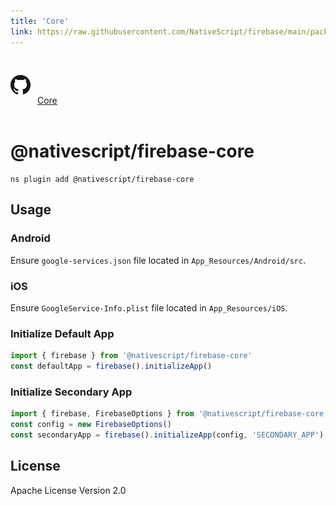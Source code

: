 ```yaml
---
title: 'Core'
link: https://raw.githubusercontent.com/NativeScript/firebase/main/packages/firebase-core/README.md
---
```


<div style="width: 100%; padding: 1.2em 0em">
  					<img alt="github logo" src="../assets/images/github/GitHub-Mark-32px.png" style="display: inline; margin: 1em 0.5em 1em 0em">
  					<a href="https://github.com/NativeScript/firebase/tree/main/packages/firebase-core" target="_blank" noopener>Core</a>
				</div>

# @nativescript/firebase-core

```cli
ns plugin add @nativescript/firebase-core
```

## Usage

### Android

Ensure `google-services.json` file located in `App_Resources/Android/src`.

### iOS

Ensure `GoogleService-Info.plist` file located in `App_Resources/iOS`.

### Initialize Default App

```ts
import { firebase } from '@nativescript/firebase-core'
const defaultApp = firebase().initializeApp()
```

### Initialize Secondary App

```ts
import { firebase, FirebaseOptions } from '@nativescript/firebase-core'
const config = new FirebaseOptions()
const secondaryApp = firebase().initializeApp(config, 'SECONDARY_APP')
```

## License

Apache License Version 2.0

